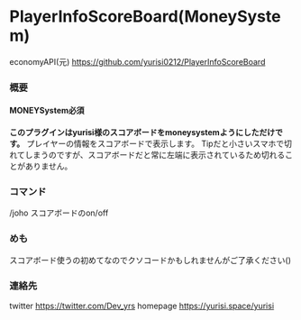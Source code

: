 # PlayerInfoScoreBoard(MoneySystem)

economyAPI(元)
https://github.com/yurisi0212/PlayerInfoScoreBoard

### 概要
#### MONEYSystem必須
__このプラグインはyurisi様のスコアボードをmoneysystemようにしただけです。__
プレイヤーの情報をスコアボードで表示します。
Tipだと小さいスマホで切れてしまうのですが、スコアボードだと常に左端に表示されているため切れることがありません。

### コマンド
/joho スコアボードのon/off

### めも
スコアボード使うの初めてなのでクソコードかもしれませんがご了承ください()

### 連絡先
twitter https://twitter.com/Dev_yrs
homepage https://yurisi.space/yurisi
